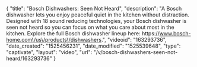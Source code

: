 {
    "title": "Bosch Dishwashers: Seen Not Heard",
    "description": "A Bosch dishwasher lets you enjoy peaceful quiet in the kitchen without distraction. Designed with 18 sound reducing technologies, your Bosch dishwasher is seen not heard so you can focus on what you care about most in the kitchen. Explore the full Bosch dishwasher lineup here: https:\/\/www.bosch-home.com\/us\/products\/dishwashers.",
    "videoid": "163293736",
    "date_created": "1525456231",
    "date_modified": "1525539648",
    "type": "captivate",
    "layout": "video",
    "url": "\/v\/bosch-dishwashers-seen-not-heard\/163293736"
}